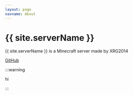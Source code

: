 ```yaml
---
layout: page
navname: About
---
```


# {{ site.serverName }}

{{ site.serverName }} is a Minecraft server made by XRG2014

[GitHub](https://github.com/XRG2014/milkcraft)

:::warning

hi

:::
